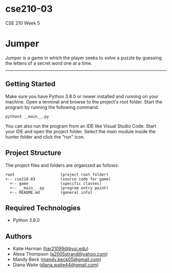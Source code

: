 # cse210-03
CSE 210 Week 5
# Jumper
Jumper is a game in which the player seeks to solve a puzzle by guessing the letters of a secret word one at a time.

---
## Getting Started
Make sure you have Python 3.8.0 or newer installed and running on your machine. Open a terminal and browse to the project's root folder. Start the program by running the following command.
```
python3 __main__.py 
```
You can also run the program from an IDE like Visual Studio Code. Start your IDE and open the project folder. Select the main module inside the hunter folder and click the "run" icon.

## Project Structure
The project files and folders are organized as follows:
```
root                    (project root folder)
+-- cse210-03           (source code for game)
  +-- game              (specific classes)
  +-- __main__.py       (program entry point)
  +-- README.md         (general info)
```

## Required Technologies
* Python 3.8.0

## Authors
* Katie Harman (har21099@byui.edu)
* Alexa Thompson (a2005strand@yahoo.com)
* Mandy Beck (mandy.beck05@gmail.com)
* Diana Waite (diana.waite44@gmail.com)
